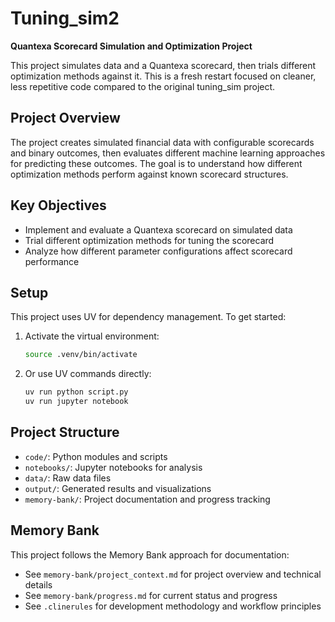 # Tuning_sim2

**Quantexa Scorecard Simulation and Optimization Project**

This project simulates data and a Quantexa scorecard, then trials different optimization methods against it. This is a fresh restart focused on cleaner, less repetitive code compared to the original tuning_sim project.

## Project Overview

The project creates simulated financial data with configurable scorecards and binary outcomes, then evaluates different machine learning approaches for predicting these outcomes. The goal is to understand how different optimization methods perform against known scorecard structures.

## Key Objectives

- Implement and evaluate a Quantexa scorecard on simulated data
- Trial different optimization methods for tuning the scorecard
- Analyze how different parameter configurations affect scorecard performance

## Setup

This project uses UV for dependency management. To get started:

1. Activate the virtual environment:
   ```bash
   source .venv/bin/activate
   ```

2. Or use UV commands directly:
   ```bash
   uv run python script.py
   uv run jupyter notebook
   ```

## Project Structure

- `code/`: Python modules and scripts
- `notebooks/`: Jupyter notebooks for analysis
- `data/`: Raw data files
- `output/`: Generated results and visualizations
- `memory-bank/`: Project documentation and progress tracking

## Memory Bank

This project follows the Memory Bank approach for documentation:
- See `memory-bank/project_context.md` for project overview and technical details
- See `memory-bank/progress.md` for current status and progress
- See `.clinerules` for development methodology and workflow principles
